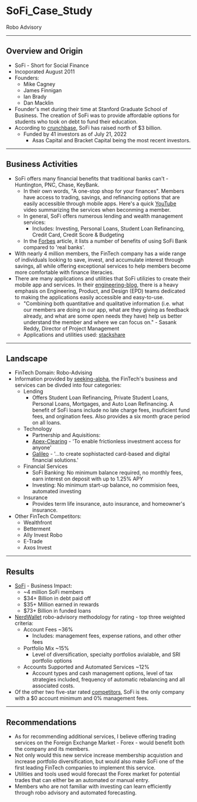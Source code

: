 # SoFi_Case_Study
Robo Advisory

---

## Overview and Origin
* SoFi - Short for Social Finance
* Incoporated August 2011
* Founders:
    * Mike Cagney
    * James Finnigan
    * Ian Brady
    * Dan Macklin
* Founder's met during their time at Stanford Graduate School of Business. The creation of SoFi was to provide affordable options for students who took on debt to fund their education.
* According to [crunchbase](https://www.crunchbase.com/organization/social-finance/company_financials), SoFi has raised north of $3 billion.
    * Funded by 41 investors as of July 21, 2022
        * Asas Capital and Bracket Capital being the most recent investors.

---

## Business Activities
* SoFi offers many financial benefits that traditional banks can't - Huntington, PNC, Chase, KeyBank.
    * In their own words, "A one-stop shop for your finances". Members have access to trading, savings, and refinancing options that are easily accessible through mobile apps.
        Here's a quick [YouTube](https://www.youtube.com/watch?v=T6nDrDecra4&t=25s) video summarizing the services when beconming a member.
    * In general, SoFi offers numerous lending and wealth management services:
        * Includes: Investing, Personal Loans, Student Loan Refinancing, Credit Card, Credit Score & Budgeting
    * In the [Forbes](https://www.forbes.com/advisor/banking/sofi-bank-review/) article, it lists a number of benefits of using SoFi Bank compared to 'real banks'.
* With nearly 4 million members, the FinTech company has a wide range of individuals looking to save, invest, and accumulate interest through savings, all while offering exceptional services to help members become more comfortable with finance literacies.
* There are many applications and utilities that SoFi utilizies to create their mobile app and services. In their [engineering-blog](https://sofietyblog.sofi.com/behind-the-app-part-2-the-conductor), there is a heavy emphasis on Engineering, Product, and Design (EPD) teams dedicated to making the applications easily accessible and easy-to-use.
    * "Combining both quantitative and qualitative information (i.e. what our members are doing in our app, what are they giving as feedback already, and what are some open needs they have) help us better understand the member and where we can focus on." - Sasank Reddy, Director of Project Management
    * Applications and utilities used: [stackshare](https://stackshare.io/sofi/sofi#team)

---

## Landscape
* FinTech Domain: Robo-Advising
* Information provided by [seeking-alpha](https://seekingalpha.com/article/4498192-how-sofi-makes-money), the FinTech's business and services can be divded into four categories:
    * Lending
        * Offers Student Loan Refinancing, Private Student Loans, Personal Loans, Mortgages, and Auto Loan Refinancing. A benefit of SoFi loans include no late charge fees, insuficient fund fees, and orgination fees. Also provides a six month grace period on all loans.
    * Technology
        * Partnership and Aquisitions: 
        * [Apex-Clearing](https://www.apexclearing.com/company/) - 'To enable frictionless investment access for anyone'
        * [Galileo](https://www.galileo-ft.com/about-us/) - '...to create sophistacted card-based and digital financial solutions.'
    * Financial Services
        * SoFi Banking: No minimum balance required, no monthly fees, earn interest on deposit with up to 1.25% APY
        * Investing: No minimum start-up balance, no commision fees, automated investing
    * Insurance
        * Provides term life insurance, auto insurance, and homeowner's insurance.
* Other FinTech Competitors:
    * Wealthfront
    * Betterment
    * Ally Invest Robo
    * E-Trade
    * Axos Invest

---

## Results
* [SoFi](https://www.sofi.com) - Business Impact:
    * ~4 million SoFi members
    * $34+ Billion in debt paid off
    * $35+ Million earned in rewards
    * $73+ Billion in funded loans
* [NerdWallet](https://www.nerdwallet.com/l/ratings-methodology-for-robo-advisors) robo-advisory methodology for rating - top three weighted criteria:
    * Account Fees ~36%
        * Includes: management fees, expense rations, and other other fees
    * Portfolio Mix ~15%
        * Level of diversification, specialty portfolios avialable, and SRI portfolio options
    * Accounts Supported and Automated Services ~12%
        * Account types and cash management options, level of tax strategies included, frequency of automatic rebalancing and all associated costs.
* Of the other two five-star rated [competitors](https://www.nerdwallet.com/best/investing/robo-advisors), SoFi is the only company with a $0 account minimum and 0% management fees.

---

## Recommendations
* As for recommending additional services, I believe offering trading services on the Foreign Exchange Market - Forex - would benefit both the company and its members.
* Not only would this new service increase membership acquistion and increase portfolio diversification, but would also make SoFi one of the first leading FinTech companies to implement this service.
* Utilities and tools used would forecast the Forex market for potential trades that can either be an automated or manual entry.
* Members who are not familiar with investing can learn efficiently through robo advisory and automated forecasting.
